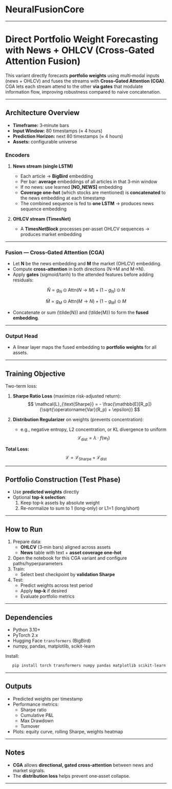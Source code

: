 # NeuralFusionCore

---

# Direct Portfolio Weight Forecasting with News + OHLCV (Cross‑Gated **Attention** Fusion)

This variant directly forecasts **portfolio weights** using multi‑modal inputs (news + OHLCV) and fuses the streams with **Cross‑Gated Attention (CGA)**.  
CGA lets each stream attend to the other **via gates** that modulate information flow, improving robustness compared to naive concatenation.

---

## Architecture Overview

- **Timeframe:** 3‑minute bars  
- **Input Window:** 80 timestamps (≈ 4 hours)  
- **Prediction Horizon:** next 80 timestamps (≈ 4 hours)  
- **Assets:** configurable universe

### Encoders

1. **News stream (single LSTM)**  
   - Each article → **BigBird** embedding  
   - Per bar: **average** embeddings of all articles in that 3‑min window  
   - If no news: use learned **[NO_NEWS]** embedding  
   - **Coverage one‑hot** (which stocks are mentioned) is **concatenated** to the news embedding at each timestamp  
   - The combined sequence is fed to **one LSTM** → produces news sequence embedding  

2. **OHLCV stream (TimesNet)**  
   - A **TimesNetBlock** processes per‑asset OHLCV sequences → produces market embedding  

---

### Fusion — Cross‑Gated **Attention** (CGA)

- Let **N** be the news embedding and **M** the market (OHLCV) embedding.  
- Compute **cross‑attention** in both directions (N→M and M→N).  
- Apply **gates** (sigmoid/tanh) to the attended features before adding residuals:

$$
\tilde{N} = g_N \odot \text{Attn}(N \rightarrow M) + (1-g_N) \odot N
$$

$$
\tilde{M} = g_M \odot \text{Attn}(M \rightarrow N) + (1-g_M) \odot M
$$

- Concatenate or sum \(\tilde{N}\) and \(\tilde{M}\) to form the **fused embedding**.

---

### Output Head

- A linear layer maps the fused embedding to **portfolio weights** for all assets.

---

## Training Objective

Two-term loss:

1. **Sharpe Ratio Loss** (maximize risk-adjusted return):  
$$
\mathcal{L}_{\text{Sharpe}} = - \frac{\mathbb{E}[R_p]}{\sqrt{\operatorname{Var}(R_p) + \epsilon}}
$$

2. **Distribution Regularizer** on weights (prevents concentration):  
   - e.g., negative entropy, L2 concentration, or KL divergence to uniform  
$$
\mathcal{L}_{\text{dist}} = \lambda \cdot f(w_t)
$$

**Total Loss:**
$$
\mathcal{L} = \mathcal{L}_{\text{Sharpe}} + \mathcal{L}_{\text{dist}}
$$

---

## Portfolio Construction (Test Phase)

- Use **predicted weights** directly  
- Optional **top‑k selection**:  
  1. Keep top‑k assets by absolute weight  
  2. Re-normalize to sum to 1 (long-only) or L1=1 (long/short)

---

## How to Run

1. Prepare data:  
   - **OHLCV** (3‑min bars) aligned across assets  
   - **News** table with text + **asset coverage one‑hot**  
2. Open the notebook for this CGA variant and configure paths/hyperparameters  
3. Train:  
   - Select best checkpoint by **validation Sharpe**  
4. Test:  
   - Predict weights across test period  
   - Apply **top‑k** if desired  
   - Evaluate portfolio metrics  

---

## Dependencies

- Python 3.10+  
- PyTorch 2.x  
- Hugging Face `transformers` (BigBird)  
- numpy, pandas, matplotlib, scikit-learn  

Install:
```bash
   pip install torch transformers numpy pandas matplotlib scikit-learn
```
---

## Outputs

- Predicted weights per timestamp
- Performance metrics:
  - Sharpe ratio
  - Cumulative P&L
  - Max Drawdown
  - Turnover
- Plots: equity curve, rolling Sharpe, weights heatmap

---

## Notes

- **CGA** allows **directional, gated cross‑attention** between news and market signals.
- The **distribution loss** helps prevent one‑asset collapse.

---

